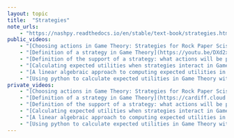 ```yaml
---
layout: topic
title:  "Strategies"
note_urls:
    - "https://nashpy.readthedocs.io/en/stable/text-book/strategies.html"
public_videos:
    - "[Choosing actions in Game Theory: Strategies for Rock Paper Scissors.](https://youtu.be/VCWuBl0JUUU)"
    - "[Definition of a strategy in Game Theory](https://youtu.be/DXd2xs1U8kc)"
    - "[Definition of the support of a strategy: what actions will be played?](https://youtu.be/3eeep5LyfX0)"
    - "[Calculating expected utilities when strategies interact in Game Theory.](https://youtu.be/I1RLLsB1lSM)"
    - "[A linear algebraic approach to computing expected utilities in Game Theory](https://youtu.be/mY5bGOrQ0ZQ)"
    - "[Using python to calculate expected utilities in Game Theory with Nashpy](https://youtu.be/b5CitajtmVk)"
private_videos:
    - "[Choosing actions in Game Theory: Strategies for Rock Paper Scissors.](https://cardiff.cloud.panopto.eu/Panopto/Pages/Viewer.aspx?id=5256f688-2698-4778-8a75-af93010f95ce)"
    - "[Definition of a strategy in Game Theory](https://cardiff.cloud.panopto.eu/Panopto/Pages/Viewer.aspx?id=6bd678d4-2156-4229-a1a8-af93010fa4dc)"
    - "[Definition of the support of a strategy: what actions will be played?](https://cardiff.cloud.panopto.eu/Panopto/Pages/Viewer.aspx?id=88e2d8b4-fb98-4f86-80c2-af93010fa7eb)"
    - "[Calculating expected utilities when strategies interact in Game Theory.](https://cardiff.cloud.panopto.eu/Panopto/Pages/Viewer.aspx?id=3bad1ce0-6925-41cf-84d3-af93010fae03)"
    - "[A linear algebraic approach to computing expected utilities in Game Theory](https://cardiff.cloud.panopto.eu/Panopto/Pages/Viewer.aspx?id=96d46249-a48b-4b33-a05c-af93010fb86e)"
    - "[Using python to calculate expected utilities in Game Theory with Nashpy](https://cardiff.cloud.panopto.eu/Panopto/Pages/Viewer.aspx?id=75320011-fde9-4147-93d3-af93010fbcb9)"
---
```

